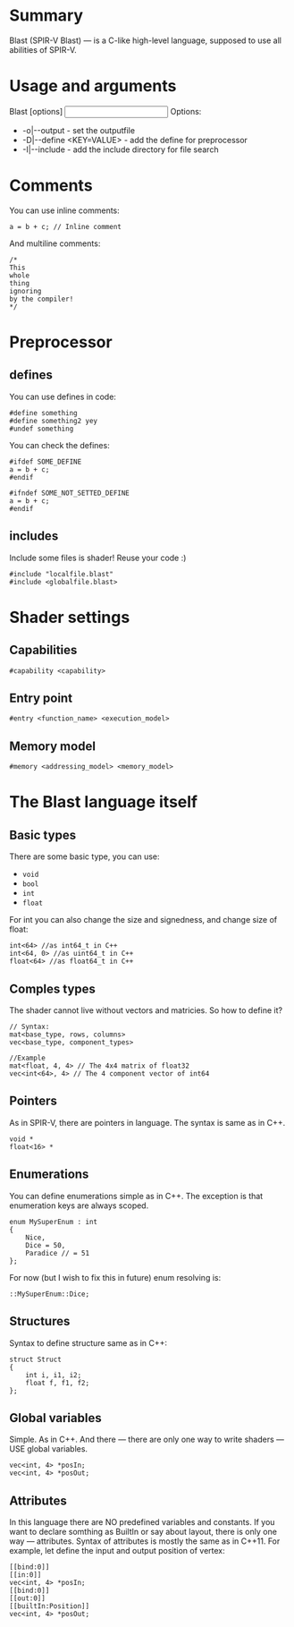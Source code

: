 # Summary
Blast (SPIR-V Blast) — is a C-like high-level language, supposed to use all abilities of SPIR-V.

# Usage and arguments

Blast [options] <input file>
Options:
 * -o|--output <output file> - set the outputfile
 * -D|--define <KEY=VALUE> - add the define for preprocessor
 * -I|--include <include dir> - add the include directory for file search

# Comments

You can use inline comments:
```
a = b + c; // Inline comment
```

And multiline comments:
```
/*
This
whole
thing
ignoring
by the compiler!
*/
```
# Preprocessor

## defines
You can use defines in code:
```
#define something
#define something2 yey
#undef something
```
You can check the defines:
```
#ifdef SOME_DEFINE
a = b + c;
#endif

#ifndef SOME_NOT_SETTED_DEFINE
a = b + c;
#endif
```
## includes

Include some files is shader! Reuse your code :)

```
#include "localfile.blast"
#include <globalfile.blast>
```

# Shader settings

## Capabilities

```
#capability <capability>
```

## Entry point

```
#entry <function_name> <execution_model>
```

## Memory model

```
#memory <addressing_model> <memory_model>
```

# The Blast language itself

## Basic types

There are some basic type, you can use:
 - `void`
 - `bool`
 - `int`
 - `float`

For int you can also change the size and signedness, and change size of float:
```
int<64> //as int64_t in C++
int<64, 0> //as uint64_t in C++
float<64> //as float64_t in C++
```

## Comples types

The shader cannot live without vectors and matricies. So how to define it?

```
// Syntax:
mat<base_type, rows, columns>
vec<base_type, component_types>

//Example
mat<float, 4, 4> // The 4x4 matrix of float32
vec<int<64>, 4> // The 4 component vector of int64
```

## Pointers

As in SPIR-V, there are pointers in language. The syntax is same as in C++.
```
void *
float<16> *
```

## Enumerations

You can define enumerations simple as in C++. The exception is that enumeration keys are always scoped.

```
enum MySuperEnum : int
{
	Nice,
	Dice = 50,
	Paradice // = 51
};
```

For now (but I wish to fix this in future) enum resolving is:

```
::MySuperEnum::Dice;
```

## Structures

Syntax to define structure same as in C++:

```
struct Struct
{
	int i, i1, i2;
	float f, f1, f2;
};
```

## Global variables

Simple. As in C++. And there — there are only one way to write shaders — USE global variables.

```
vec<int, 4> *posIn;
vec<int, 4> *posOut;
```

## Attributes

In this language there are NO predefined variables and constants. If you want to declare somthing as BuiltIn or say about layout, there is only one way — attributes. Syntax of attributes is mostly the same as in C++11. For example, let define the input and output position of vertex:

```
[[bind:0]]
[[in:0]]
vec<int, 4> *posIn;
[[bind:0]]
[[out:0]]
[[builtIn:Position]]
vec<int, 4> *posOut;
```
